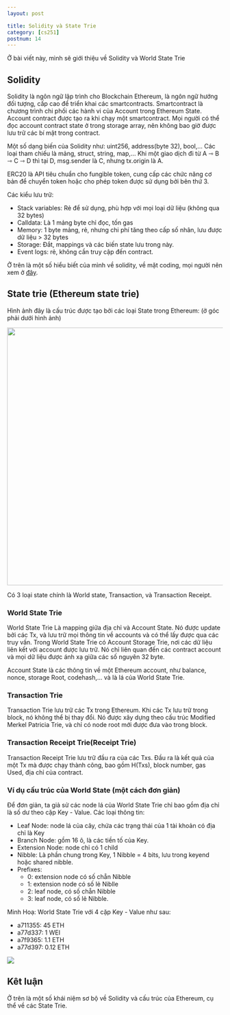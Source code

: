 ```yaml
---
layout: post

title: Solidity và State Trie
category: [cs251]
postnum: 14
---
```


Ở bài viết này, mình sẽ giới thiệu về Solidity và World State Trie

## Solidity

Solidity là ngôn ngữ lập trình cho Blockchain Ethereum, là ngôn ngữ hướng đối tượng, cấp cao để triển khai các smartcontracts. Smartcontract là chương trình chi phối các hành vi của Account trong Ethereum State. Account contract được tạo ra khi chạy một smartcontract. Mọi người có thể đọc account contract state ở trong storage array, nên không bao giờ được lưu trữ các bí mật trong contract.

Một số dạng biến của Solidity như: uint256, address(byte 32), bool,... Các loại tham chiếu là mảng, struct, string, map,... Khi một giao dịch đi từ A ⇾ B ⇾ C ⇾ D thì tại D, msg.sender là C, nhưng tx.origin là A.

ERC20 là API tiêu chuẩn cho fungible token, cung cấp các chức năng cơ bản để chuyển token hoặc cho phép token được sử dụng bởi bên thứ 3.

Các kiểu lưu trữ:

- Stack variables: Rẻ để sử dụng, phù hợp với mọi loại dữ liệu (không qua 32 bytes)
- Calldata: Là 1 mảng byte chỉ đọc, tốn gas
- Memory: 1 byte mảng, rẻ, nhưng chi phí tăng theo cấp số nhân, lưu được dữ liệu > 32 bytes
- Storage: Đắt, mappings và các biến state lưu trong này.
- Event logs: rẻ, không cần truy cập đến contract.

Ở trên là một số hiểu biết của mình về solidity, về mặt coding, mọi người nên xem ở [đây](https://docs.soliditylang.org/en/latest/).

## State trie (Ethereum state trie)

Hình ảnh đây là cấu trúc được tạo bởi các loại State trong Ethereum: (ở góc phải dưới hình ảnh)

<img src="https://i.stack.imgur.com/afWDt.jpg"  width="900" height=" 600">

Có 3 loại state chính là World state, Transaction, và Transaction Receipt.

### World State Trie

World State Trie Là mapping giữa địa chỉ và Account State. Nó được update bởi các Tx, và lưu trữ mọi thông tin về accounts và có thể lấy được qua các truy vấn.
Trong World State Trie có Account Storage Trie, nơi các dữ liệu liên kết với account được lưu trữ. Nó chỉ liên quan đến các contract account và mọi dữ liệu được ánh xạ giữa các số nguyên 32 byte.

Account State là các thông tin về một Ethereum account, như balance, nonce, storage Root, codehash,... và là lá của World State Trie.

### Transaction Trie

Transaction Trie lưu trữ các Tx trong Ethereum. Khi các Tx lưu trữ trong block, nó không thể bị thay đổi. Nó được xây dựng theo cấu trúc Modified Merkel Patricia Trie, và chỉ có node root mới được đưa vào trong block.

### Transaction Receipt Trie(Receipt Trie)

Transaction Receipt Trie lưu trữ đầu ra của các Txs. Đầu ra là kết quả của một Tx mà được chạy thành công, bao gồm H(Txs), block number, gas Used, địa chỉ của contract.

### Ví dụ cấu trúc của World State (một cách đơn giản)

Để đơn giản, ta giả sử các node lá của World State Trie chỉ bao gồm địa chỉ là số dư theo cặp Key - Value.
Các loại thông tin:

- Leaf Node: node lá của cây, chứa các trạng thái của 1 tài khoản có địa chỉ là Key
- Branch Node: gồm 16 ô, là các tiền tố của Key.
- Extension Node: node chỉ có 1 child
- Nibble: Là phần chung trong Key, 1 Nibble = 4 bits, lưu trong keyend hoặc shared nibble.
- Prefixes:
  - 0: extension node có số chẵn Nibble
  - 1: extension node có số lẻ Niblle
  - 2: leaf node, có số chẵn Nibble
  - 3: leaf node, có số lẻ Nibble.

Minh Hoạ:
World State Trie với 4 cặp Key - Value như sau:

- a711355: 45 ETH
- a77d337: 1 WEI
- a7f9365: 1.1 ETH
- a77d397: 0.12 ETH

<img src = "https://samczsun.com/content/images/size/w1000/2021/05/YZGxe-1-.png">

## Kêt luận

Ở trên là một số khái niệm sơ bộ về Solidity và cấu trúc của Ethereum, cụ thể về các State Trie.

